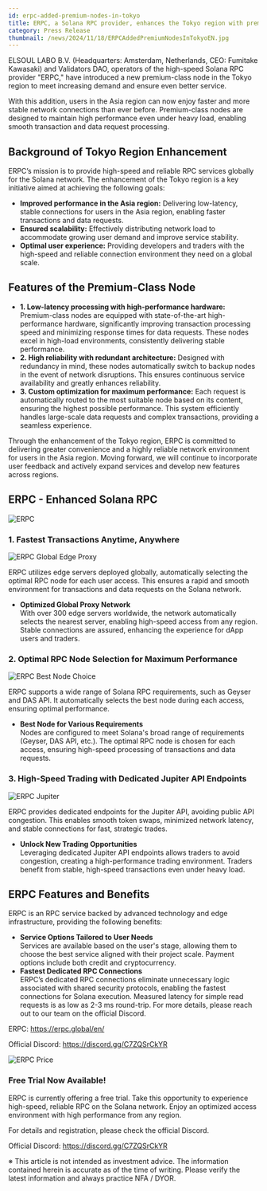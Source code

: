 ```yaml
---
id: erpc-added-premium-nodes-in-tokyo
title: ERPC, a Solana RPC provider, enhances the Tokyo region with premium-class nodes
category: Press Release
thumbnail: /news/2024/11/18/ERPCAddedPremiumNodesInTokyoEN.jpg
---
```


ELSOUL LABO B.V. (Headquarters: Amsterdam, Netherlands, CEO: Fumitake Kawasaki) and Validators DAO, operators of the high-speed Solana RPC provider "ERPC," have introduced a new premium-class node in the Tokyo region to meet increasing demand and ensure even better service.

With this addition, users in the Asia region can now enjoy faster and more stable network connections than ever before. Premium-class nodes are designed to maintain high performance even under heavy load, enabling smooth transaction and data request processing.

## Background of Tokyo Region Enhancement

ERPC’s mission is to provide high-speed and reliable RPC services globally for the Solana network. The enhancement of the Tokyo region is a key initiative aimed at achieving the following goals:

- **Improved performance in the Asia region:** Delivering low-latency, stable connections for users in the Asia region, enabling faster transactions and data requests.
- **Ensured scalability:** Effectively distributing network load to accommodate growing user demand and improve service stability.
- **Optimal user experience:** Providing developers and traders with the high-speed and reliable connection environment they need on a global scale.

## Features of the Premium-Class Node

- **1. Low-latency processing with high-performance hardware:** Premium-class nodes are equipped with state-of-the-art high-performance hardware, significantly improving transaction processing speed and minimizing response times for data requests. These nodes excel in high-load environments, consistently delivering stable performance.
- **2. High reliability with redundant architecture:** Designed with redundancy in mind, these nodes automatically switch to backup nodes in the event of network disruptions. This ensures continuous service availability and greatly enhances reliability.
- **3. Custom optimization for maximum performance:** Each request is automatically routed to the most suitable node based on its content, ensuring the highest possible performance. This system efficiently handles large-scale data requests and complex transactions, providing a seamless experience.

Through the enhancement of the Tokyo region, ERPC is committed to delivering greater convenience and a highly reliable network environment for users in the Asia region. Moving forward, we will continue to incorporate user feedback and actively expand services and develop new features across regions.

## ERPC - Enhanced Solana RPC

![ERPC](/news/2024/11/06/ERPC.jpg)

### 1. Fastest Transactions Anytime, Anywhere

![ERPC Global Edge Proxy](/news/2024/11/12/ERPCProxyEN.jpg)

ERPC utilizes edge servers deployed globally, automatically selecting the optimal RPC node for each user access. This ensures a rapid and smooth environment for transactions and data requests on the Solana network.

- **Optimized Global Proxy Network**  
  With over 300 edge servers worldwide, the network automatically selects the nearest server, enabling high-speed access from any region. Stable connections are assured, enhancing the experience for dApp users and traders.

### 2. Optimal RPC Node Selection for Maximum Performance

![ERPC Best Node Choice](/news/2024/11/12/ERPCBestChoiceEN.jpg)

ERPC supports a wide range of Solana RPC requirements, such as Geyser and DAS API. It automatically selects the best node during each access, ensuring optimal performance.

- **Best Node for Various Requirements**  
  Nodes are configured to meet Solana's broad range of requirements (Geyser, DAS API, etc.). The optimal RPC node is chosen for each access, ensuring high-speed processing of transactions and data requests.

### 3. High-Speed Trading with Dedicated Jupiter API Endpoints

![ERPC Jupiter](/news/2024/11/12/ERPCJupiterEN.jpg)

ERPC provides dedicated endpoints for the Jupiter API, avoiding public API congestion. This enables smooth token swaps, minimized network latency, and stable connections for fast, strategic trades.

- **Unlock New Trading Opportunities**  
  Leveraging dedicated Jupiter API endpoints allows traders to avoid congestion, creating a high-performance trading environment. Traders benefit from stable, high-speed transactions even under heavy load.

## ERPC Features and Benefits

ERPC is an RPC service backed by advanced technology and edge infrastructure, providing the following benefits:

- **Service Options Tailored to User Needs**  
  Services are available based on the user's stage, allowing them to choose the best service aligned with their project scale. Payment options include both credit and cryptocurrency.
- **Fastest Dedicated RPC Connections**  
  ERPC’s dedicated RPC connections eliminate unnecessary logic associated with shared security protocols, enabling the fastest connections for Solana execution. Measured latency for simple read requests is as low as 2-3 ms round-trip. For more details, please reach out to our team on the official Discord.

ERPC: https://erpc.global/en/

Official Discord: https://discord.gg/C7ZQSrCkYR

![ERPC Price](/news/2024/11/12/ERPCPriceEN.jpg)

### Free Trial Now Available!

ERPC is currently offering a free trial. Take this opportunity to experience high-speed, reliable RPC on the Solana network. Enjoy an optimized access environment with high performance from any region.

For details and registration, please check the official Discord.

Official Discord: https://discord.gg/C7ZQSrCkYR

※ This article is not intended as investment advice. The information contained herein is accurate as of the time of writing. Please verify the latest information and always practice NFA / DYOR.
